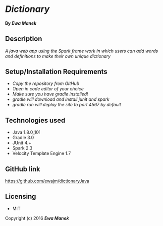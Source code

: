 # _Dictionary_

#### By _Ewa Manek_

## Description

_A java web app using the Spark frame work in which users can add words and definitions to make their own unique dictionary_

## Setup/Installation Requirements

* _Copy the repository from GitHub_
* _Open in code editor of your choice_
* _Make sure you have gradle installed!_
* _gradle will download and install junit and spark_
* _gradle run will deploy the site to port 4567 by default_

## Technologies used

* Java 1.8.0_101
* Gradle 3.0
* JUnit 4.+
* Spark 2.3
* Velocity Template Engine 1.7

## GitHub link

https://github.com/ewajm/dictionaryJava

## Licensing

* MIT

Copyright (c) 2016 **_Ewa Manek_**

